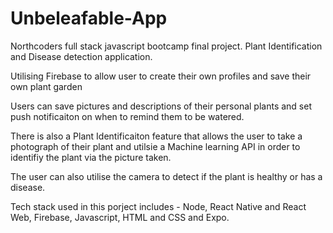 # Unbeleafable-App
Northcoders full stack javascript bootcamp final project. Plant Identification and Disease detection application.

Utilising Firebase to allow user to create their own profiles and save their own plant garden

Users can save pictures and descriptions of their personal plants and set push notificaiton on when to remind them to be watered.

There is also a Plant Identificaiton feature that allows the user to take a photograph of their plant and utilsie a Machine learning API in order to identifiy the plant via the picture taken.

The user can also utilise the camera to detect if the plant is healthy or has a disease.

Tech stack used in this porject includes - Node, React Native and React Web, Firebase, Javascript, HTML and CSS and Expo.
